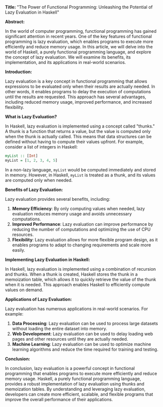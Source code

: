 **Title:** "The Power of Functional Programming: Unleashing the Potential of Lazy Evaluation in Haskell"

**Abstract:**

In the world of computer programming, functional programming has gained significant attention in recent years. One of the key features of functional programming is lazy evaluation, which enables programs to execute more efficiently and reduce memory usage. In this article, we will delve into the world of Haskell, a purely functional programming language, and explore the concept of lazy evaluation. We will examine its benefits, its implementation, and its applications in real-world scenarios.

**Introduction:**

Lazy evaluation is a key concept in functional programming that allows expressions to be evaluated only when their results are actually needed. In other words, it enables programs to delay the execution of computations until the results are requested. This approach has several advantages, including reduced memory usage, improved performance, and increased flexibility.

**What is Lazy Evaluation?**

In Haskell, lazy evaluation is implemented using a concept called "thunks." A thunk is a function that returns a value, but the value is computed only when the thunk is actually called. This means that data structures can be defined without having to compute their values upfront. For example, consider a list of integers in Haskell:
```haskell
myList :: [Int]
myList = [1, 2, 3, 4, 5]
```
In a non-lazy language, `myList` would be computed immediately and stored in memory. However, in Haskell, `myList` is treated as a thunk, and its values are computed only when needed.

**Benefits of Lazy Evaluation:**

Lazy evaluation provides several benefits, including:

1. **Memory Efficiency**: By only computing values when needed, lazy evaluation reduces memory usage and avoids unnecessary computations.
2. **Improved Performance**: Lazy evaluation can improve performance by reducing the number of computations and optimizing the use of CPU resources.
3. **Flexibility**: Lazy evaluation allows for more flexible program design, as it enables programs to adapt to changing requirements and scale more easily.

**Implementing Lazy Evaluation in Haskell:**

In Haskell, lazy evaluation is implemented using a combination of recursion and thunks. When a thunk is created, Haskell stores the thunk in a memoization table, which allows it to quickly retrieve the value of the thunk when it is needed. This approach enables Haskell to efficiently compute values on demand.

**Applications of Lazy Evaluation:**

Lazy evaluation has numerous applications in real-world scenarios. For example:

1. **Data Processing**: Lazy evaluation can be used to process large datasets without loading the entire dataset into memory.
2. **Web Development**: Lazy evaluation can be used to delay loading web pages and other resources until they are actually needed.
3. **Machine Learning**: Lazy evaluation can be used to optimize machine learning algorithms and reduce the time required for training and testing.

**Conclusion:**

In conclusion, lazy evaluation is a powerful concept in functional programming that enables programs to execute more efficiently and reduce memory usage. Haskell, a purely functional programming language, provides a robust implementation of lazy evaluation using thunks and memoization tables. By understanding and leveraging lazy evaluation, developers can create more efficient, scalable, and flexible programs that improve the overall performance of their applications.